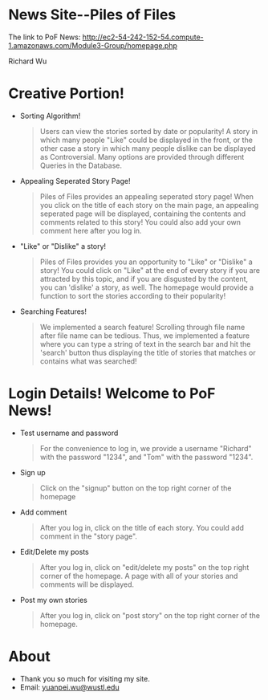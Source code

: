 # News Site--Piles of Files
The link to PoF News:
http://ec2-54-242-152-54.compute-1.amazonaws.com/Module3-Group/homepage.php

Richard Wu

# Creative Portion!
- Sorting Algorithm!
  > Users can view the stories sorted by date or popularity! A story in which many people "Like" could be displayed in the front, or the other case a story in which many people dislike can be displayed as Controversial. Many options are provided through different Queries in the Database.
- Appealing Seperated Story Page!
  > Piles of Files provides an appealing seperated story page! When you click on the title of each story on the main page, an appealing seperated page will be displayed, containing the contents and comments related to this story! You could also add your own comment here after you log in.
- "Like" or "Dislike" a story!
  > Piles of Files provides you an opportunity to "Like" or "Dislike" a story! You could click on "Like" at the end of every story if you are attracted by this topic, and if you are disgusted by the content, you can 'dislike' a story, as well. The homepage would provide a function to sort the stories according to their popularity!
- Searching Features!
  > We implemented a search feature! Scrolling through file name after file name can be tedious. Thus, we implemented a feature where you can type a string of text in the search bar and hit the 'search' button thus displaying the title of stories that matches or contains what was searched!
# Login Details! Welcome to PoF News!
- Test username and password
  >For the convenience to log in, we provide a username "Richard" with the password "1234", and "Tom" with the password "1234".
- Sign up
  >Click on the "signup" button on the top right corner of the homepage
- Add comment
  >After you log in, click on the title of each story. You could add comment in the "story page".
- Edit/Delete my posts
  >After you log in, click on "edit/delete my posts" on the top right corner of the homepage. A page with all of your stories and comments will be displayed.
- Post my own stories
  >After you log in, click on "post story" on the top right corner of the homepage.

# About
 - Thank you so much for visiting my site.
 - Email: yuanpei.wu@wustl.edu
